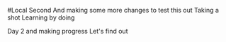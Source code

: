 #Local Second
And making some more changes to test this out
Taking a shot
Learning by doing

Day 2 and making progress
Let's find out


